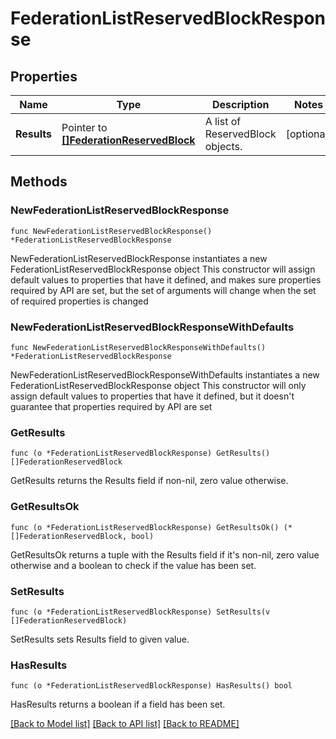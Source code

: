 # FederationListReservedBlockResponse

## Properties

Name | Type | Description | Notes
------------ | ------------- | ------------- | -------------
**Results** | Pointer to [**[]FederationReservedBlock**](FederationReservedBlock.md) | A list of ReservedBlock objects. | [optional] 

## Methods

### NewFederationListReservedBlockResponse

`func NewFederationListReservedBlockResponse() *FederationListReservedBlockResponse`

NewFederationListReservedBlockResponse instantiates a new FederationListReservedBlockResponse object
This constructor will assign default values to properties that have it defined,
and makes sure properties required by API are set, but the set of arguments
will change when the set of required properties is changed

### NewFederationListReservedBlockResponseWithDefaults

`func NewFederationListReservedBlockResponseWithDefaults() *FederationListReservedBlockResponse`

NewFederationListReservedBlockResponseWithDefaults instantiates a new FederationListReservedBlockResponse object
This constructor will only assign default values to properties that have it defined,
but it doesn't guarantee that properties required by API are set

### GetResults

`func (o *FederationListReservedBlockResponse) GetResults() []FederationReservedBlock`

GetResults returns the Results field if non-nil, zero value otherwise.

### GetResultsOk

`func (o *FederationListReservedBlockResponse) GetResultsOk() (*[]FederationReservedBlock, bool)`

GetResultsOk returns a tuple with the Results field if it's non-nil, zero value otherwise
and a boolean to check if the value has been set.

### SetResults

`func (o *FederationListReservedBlockResponse) SetResults(v []FederationReservedBlock)`

SetResults sets Results field to given value.

### HasResults

`func (o *FederationListReservedBlockResponse) HasResults() bool`

HasResults returns a boolean if a field has been set.


[[Back to Model list]](../README.md#documentation-for-models) [[Back to API list]](../README.md#documentation-for-api-endpoints) [[Back to README]](../README.md)


